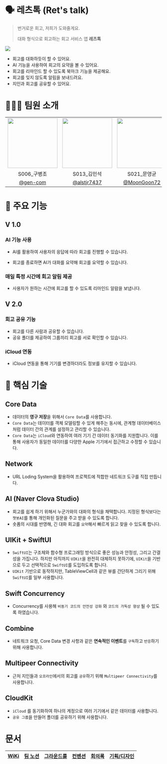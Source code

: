 # 🗣️ 레츠톡 (Ret's talk)

> 번거로운 회고, 저희가 도와줄게요.
>
> 대화 형식으로 회고하는 회고 서비스 앱 **레츠톡**

<img src="https://i.imgur.com/vUjzcSF.jpeg" />

- 회고를 대화하듯이 할 수 있어요.
- AI 기능을 사용하여 회고의 요약을 볼 수 있어요.
- 회고를 리마인드 할 수 있도록 북마크 기능을 제공해요.
- 회고를 잊지 않도록 알림을 보내드려요.
- 지인과 회고를 공유할 수 있어요.

# 🧑🏻‍💻 팀원 소개

<table>
<tr>
    <td align="center"><img src="https://github.com/gen-com.png" width="160"></td>
    <td align="center"><img src="https://github.com/alstjr7437.png" width="160"></td>
    <td align="center"><img src="https://github.com/MoonGoon72.png" width="160"></td>
    <td align="center"><img src="https://github.com/1win2.png" width="160"></td>
</tr>
<tr>
    <td align="center">S006_구병조</td>
    <td align="center">S013_김민석</td>
    <td align="center">S021_문영균</td>
    <td align="center">S066_조한승</td>
</tr>
<tr>
    <td align="center"><a href="https://github.com/gen-com" target="_blank">@gen-com</a></td>
    <td align="center"><a href="https://github.com/alstjr7437" target="_blank">@alstjr7437</a></td>
    <td align="center"><a href="https://github.com/MoonGoon72" target="_blank">@MoonGoon72</a></td>
    <td align="center"><a href="https://github.com/1win2" target="_blank">@1win2</a></td>
</tr>
</table>

# 📱 주요 기능

## V 1.0

### AI 기능 사용

- AI를 활용하여 사용자의 응답에 따라 회고를 진행할 수 있습니다.

- 회고를 종료하면 AI가 대화를 요약해 회고를 요약할 수 있습니다.

### 매일 특정 시간에 회고 알림 제공

- 사용자가 원하는 시간에 회고를 할 수 있도록 리마인드 알람을 보냅니다.

## V 2.0

### 회고 공유 기능

- 회고를 다른 사람과 공유할 수 있습니다.
- 공유 폴더를 제공하여 그룹끼리 회고를 서로 확인할 수 있습니다.

### iCloud 연동

- iCloud 연동을 통해 기기를 변경하더라도 정보를 유지할 수 있습니다.

# 💾 핵심 기술

## Core Data

- 데이터의 **영구 저장**을 위해서 `Core Data`를 사용합니다.
- `Core Data`는 데이터를 객체 모델링할 수 있게 해주는 동시에, 관계형 데이터베이스처럼 데이터 간의 관계를 설정하고 관리할 수 있습니다.
- `Core Data`는 `iCloud`와 연동하여 여러 기기 간 데이터 동기화를 지원합니다. 이를 통해 사용자가 동일한 데이터를 다양한 Apple 기기에서 접근하고 수정할 수 있습니다.

## Network

- URL Loding System을 활용하여 프로젝트에 적합한 네트워크 도구를 직접 만듭니다.

## AI (Naver Clova Studio)

- 회고를 쉽게 하기 위해서 누군가와의 대화의 형식을 채택합니다. 지정된 형식보다는 `챗봇AI`를 통해 개인화된 질문을 주고 받을 수 있도록 합니다.
- 숏폼의 시대를 반영해, 긴 대화 회고를 `요약`해서 빠르게 읽고 찾을 수 있도록 합니다.

## UIKit + SwiftUI

- `SwiftUI`는 구조체와 함수형 프로그래밍 방식으로 좋은 성능과 안정성, 그리고 간결성을 가집니다. 하지만 아직까지 `UIKit`을 완전히 대체하지 못하기에, `UIKit`을 기반으로 두고 선택적으로 `SwiftUI`를 도입하도록 합니다.
- `UIKit` 기반으로 동작하지만, TableViewCell과 같은 뷰를 간단하게 그리기 위해 `SwiftUI`를 일부 사용합니다.

## Swift Concurrency

- Concurrency를 사용해 `비동기 코드의 안전성 강화` 와 `코드의 가독성 향상` 될 수 있도록 하였습니다.

## Combine

- 네트워크 요청, Core Data 변경 사항과 같은 **연속적인 이벤트**를 `구독`하고 `반응`하기 위해 사용합니다.

## Multipeer Connectivity

- 근처 지인들과 `오프라인`에서의 회고를 `공유`하기 위해 `Multipeer Connectivity`를 사용합니다.

## CloudKit

- `iCloud` 를 동기화하여 하나의 계정으로 여러 기기에서 같은 데이터를 사용합니다.
- `공유 그룹`을 만들어 폴더를 공유하기 위해 사용합니다.

# 문서

| [WiKi](https://github.com/boostcampwm-2024/iOS01-boostproject/wiki) | [팀 노션](https://level-mole-239.notion.site/129124f2c5a480348bf1d5f4b1a4b5b7?pvs=4) | [그라운드룰](https://github.com/boostcampwm-2024/iOS01-boostproject/wiki/%EA%B7%B8%EB%9D%BC%EC%9A%B4%EB%93%9C%EB%A3%B0) | [컨벤션](https://github.com/boostcampwm-2024/iOS01-boostproject/wiki/%EC%BB%A8%EB%B2%A4%EC%85%98) | [회의록](https://level-mole-239.notion.site/129124f2c5a481cebb50e2ec49310ba2?pvs=4) | [기획/디자인](https://www.figma.com/design/zMfreNb94N10uKDHizHXF5/Ret's-Talk?node-id=66-1872&t=C78fv57BD0ACgwct-1) |
| :-----------------------------------------------------------------: | :----------------------------------------------------------------------------------: | :---------------------------------------------------------------------------------------------------------------------: | :-----------------------------------------------------------------------------------------------: | :---------------------------------------------------------------------------------: | :----------------------------------------------------------------------------------------------------------------: |
